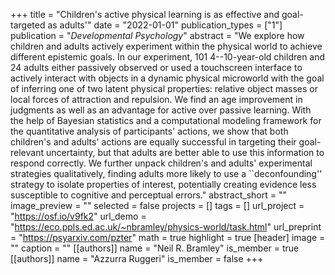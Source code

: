 +++
title = "Children's active physical learning is as effective and goal-targeted as adults'"
date = "2022-01-01"
publication_types = ["1"]
publication = "_Developmental Psychology_"
abstract = "We explore how children and adults actively experiment within the physical world to achieve different epistemic goals. In our experiment, 101 4--10-year-old children and 24 adults either passively observed or used a touchscreen interface to actively interact with objects in a dynamic physical microworld with the goal of inferring one of two latent physical properties: relative object masses or local forces of attraction and repulsion. We find an age improvement in judgments as well as an advantage for active over passive learning.  With the help of Bayesian statistics and a computational modeling framework for the quantitative analysis of participants' actions, we show that both children's and adults' actions are equally successful in targeting their goal-relevant uncertainty, but that adults are better able to use this information to respond correctly. We further unpack children's and adults' experimental strategies qualitatively, finding adults more likely to use a ``deconfounding'' strategy to isolate properties of interest, potentially creating evidence less susceptible to cognitive and perceptual errors."
abstract_short = ""
image_preview = ""
selected = false
projects = []
tags = []
url_project = "https://osf.io/v9fk2"
url_demo = "https://eco.ppls.ed.ac.uk/~nbramley/physics-world/task.html"
url_preprint = "https://psyarxiv.com/pzter"
math = true
highlight = true
[header]
image = ""
caption = ""
[[authors]]
	name = "Neil R. Bramley"
	is_member = true
[[authors]]
	name = "Azzurra Ruggeri"
	is_member = false
+++
